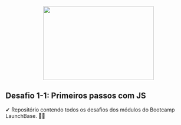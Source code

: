 <h1 align="center">
<img src="https://camo.githubusercontent.com/268b1344409fac98c4eeda520482b6910c4ddcba/68747470733a2f2f73746f726167652e676f6f676c65617069732e636f6d2f676f6c64656e2d77696e642f626f6f7463616d702d6c61756e6368626173652f6c6f676f2e706e67" width="300px" height="200"/>
</h1>

## Desafio 1-1: Primeiros passos com JS
✔ Repositório contendo todos os desafios dos módulos do Bootcamp LaunchBase. 👩‍💻

